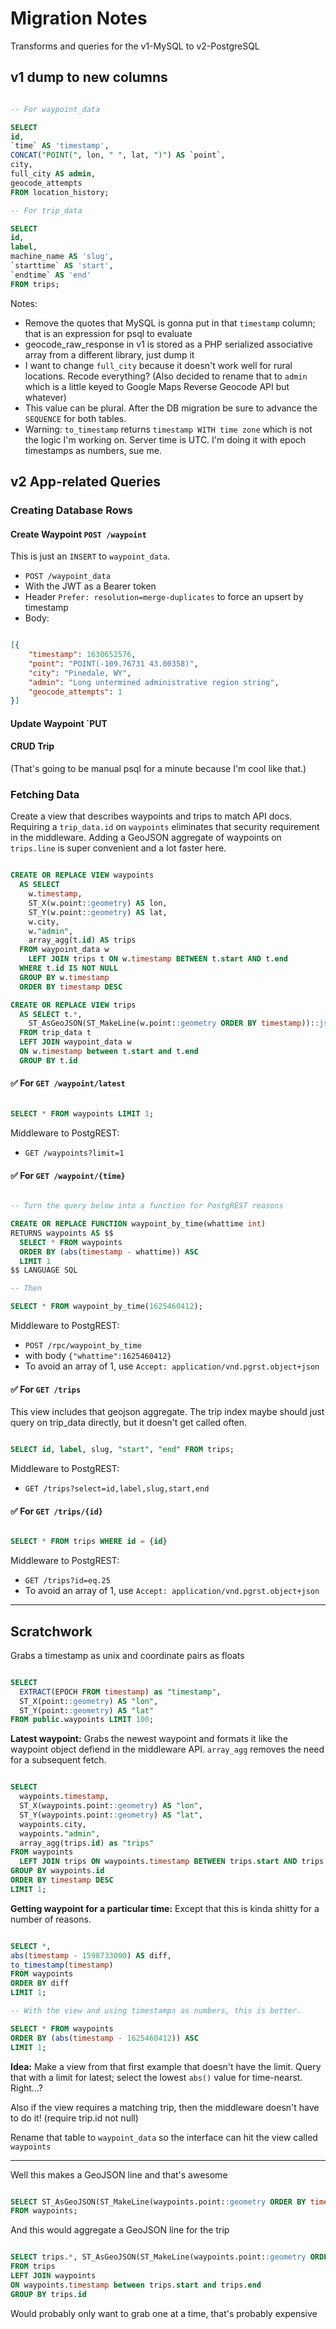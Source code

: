 # Migration Notes

Transforms and queries for the v1-MySQL to v2-PostgreSQL

## v1 dump to new columns

``` sql

-- For waypoint_data

SELECT
id,
`time` AS 'timestamp',
CONCAT("POINT(", lon, " ", lat, ")") AS `point`,
city,
full_city AS admin,
geocode_attempts
FROM location_history;

-- For trip_data

SELECT
id,
label,
machine_name AS 'slug',
`starttime` AS 'start',
`endtime` AS 'end'
FROM trips;

```

Notes:

- Remove the quotes that MySQL is gonna put in that `timestamp` column; that is an expression for psql to evaluate
- geocode_raw_response in v1 is stored as a PHP serialized associative array from a different library, just dump it
- I want to change `full_city` because it doesn't work well for rural locations. Recode everything? (Also decided to rename that to `admin` which is a little keyed to Google Maps Reverse Geocode API but whatever)
- This value can be plural. After the DB migration be sure to advance the `SEQUENCE` for both tables.
- Warning: `to_timestamp` returns `timestamp WITH time zone` which is not the logic I'm working on. Server time is UTC. I'm doing it with epoch timestamps as numbers, sue me.

## v2 App-related Queries

### Creating Database Rows

#### Create Waypoint `POST /waypoint`

This is just an `INSERT` to `waypoint_data`.

- `POST /waypoint_data`
- With the JWT as a Bearer token
- Header `Prefer: resolution=merge-duplicates` to force an upsert by timestamp
- Body:

``` json

[{
    "timestamp": 1630652576,
    "point": "POINT(-109.76731 43.00358)",
    "city": "Pinedale, WY",
    "admin": "Long untermined administrative region string",
    "geocode_attempts": 1
}]

```

#### Update Waypoint `PUT 

#### CRUD Trip

(That's going to be manual psql for a minute because I'm cool like that.)

### Fetching Data

Create a view that describes waypoints and trips to match API docs. Requiring a `trip_data.id` on `waypoints` eliminates that security requirement in the middleware. Adding a GeoJSON aggregate of waypoints on `trips.line` is super convenient and a lot faster here.

``` sql

CREATE OR REPLACE VIEW waypoints
  AS SELECT
    w.timestamp,
    ST_X(w.point::geometry) AS lon,
    ST_Y(w.point::geometry) AS lat,
    w.city,
    w."admin",
    array_agg(t.id) AS trips
  FROM waypoint_data w
    LEFT JOIN trips t ON w.timestamp BETWEEN t.start AND t.end
  WHERE t.id IS NOT NULL
  GROUP BY w.timestamp
  ORDER BY timestamp DESC

CREATE OR REPLACE VIEW trips
  AS SELECT t.*,
    ST_AsGeoJSON(ST_MakeLine(w.point::geometry ORDER BY timestamp))::jsonb AS line
  FROM trip_data t
  LEFT JOIN waypoint_data w
  ON w.timestamp between t.start and t.end
  GROUP BY t.id

```

#### ✅ For `GET /waypoint/latest`

``` sql

SELECT * FROM waypoints LIMIT 1;

```

Middleware to PostgREST:

- `GET /waypoints?limit=1`

#### ✅ For `GET /waypoint/{time}`

``` sql

-- Turn the query below into a function for PostgREST reasons

CREATE OR REPLACE FUNCTION waypoint_by_time(whattime int)
RETURNS waypoints AS $$
  SELECT * FROM waypoints
  ORDER BY (abs(timestamp - whattime)) ASC
  LIMIT 1
$$ LANGUAGE SQL

-- Then

SELECT * FROM waypoint_by_time(1625460412);

```

Middleware to PostgREST:

- `POST /rpc/waypoint_by_time`
- with body `{"whattime":1625460412}`
- To avoid an array of 1, use `Accept: application/vnd.pgrst.object+json`

#### ✅ For `GET /trips`

This view includes that geojson aggregate. The trip index maybe should just query on trip_data directly, but it doesn't get called often.

``` sql

SELECT id, label, slug, "start", "end" FROM trips;

```

Middleware to PostgREST:

- `GET /trips?select=id,label,slug,start,end`

#### ✅ For `GET /trips/{id}`

``` sql

SELECT * FROM trips WHERE id = {id}

```

Middleware to PostgREST:

- `GET /trips?id=eq.25`
- To avoid an array of 1, use `Accept: application/vnd.pgrst.object+json`

---

## Scratchwork

Grabs a timestamp as unix and coordinate pairs as floats

``` sql

SELECT
  EXTRACT(EPOCH FROM timestamp) as "timestamp",
  ST_X(point::geometry) AS "lon",
  ST_Y(point::geometry) AS "lat"
FROM public.waypoints LIMIT 100;

```

**Latest waypoint:** Grabs the newest waypoint and formats it like the waypoint object defiend in the middleware API. `array_agg` removes the need for a subsequent fetch.

``` sql

SELECT
  waypoints.timestamp,
  ST_X(waypoints.point::geometry) AS "lon",
  ST_Y(waypoints.point::geometry) AS "lat",
  waypoints.city,
  waypoints."admin",
  array_agg(trips.id) as "trips"
FROM waypoints
  LEFT JOIN trips ON waypoints.timestamp BETWEEN trips.start AND trips.end
GROUP BY waypoints.id
ORDER BY timestamp DESC
LIMIT 1;

```

**Getting waypoint for a particular time:** Except that this is kinda shitty for a number of reasons.

``` sql

SELECT *,
abs(timestamp - 1598733000) AS diff,
to_timestamp(timestamp)
FROM waypoints
ORDER BY diff
LIMIT 1;

-- With the view and using timestamps as numbers, this is better.

SELECT * FROM waypoints
ORDER BY (abs(timestamp - 1625460412)) ASC
LIMIT 1; 

```

**Idea:** Make a view from that first example that doesn't have the limit. Query that with a limit for latest; select the lowest `abs()` value for time-nearst. Right...?

Also if the view requires a matching trip, then the middleware doesn't have to do it! (require trip.id not null)

Rename that table to `waypoint_data` so the interface can hit the view called `waypoints`

---

Well this makes a GeoJSON line and that's awesome

``` sql

SELECT ST_AsGeoJSON(ST_MakeLine(waypoints.point::geometry ORDER BY timestamp))::jsonb as line
FROM waypoints;

```

And this would aggregate a GeoJSON line for the trip

``` sql

SELECT trips.*, ST_AsGeoJSON(ST_MakeLine(waypoints.point::geometry ORDER BY timestamp))::jsonb AS line
FROM trips
LEFT JOIN waypoints
ON waypoints.timestamp between trips.start and trips.end
GROUP BY trips.id

```

Would probably only want to grab one at a time, that's probably expensive

